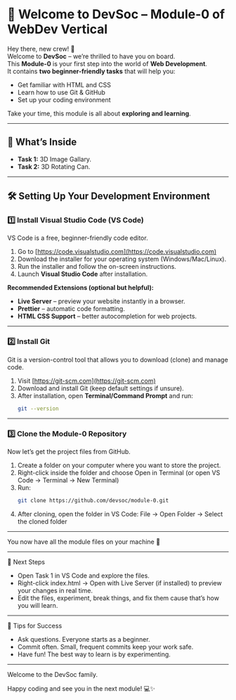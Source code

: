 <!-- BEFORE YOU CONTINUE READING THIS FILE -->
<!-- PRESS ctrl+shift+V on windows and shift+command+V on mac to PREVIEW this file-->
<!-- ---------------------------------------------------------------------------- -->
# 👋 Welcome to DevSoc – Module-0 of WebDev Vertical

Hey there, new crew! 🎉  
Welcome to **DevSoc** – we’re thrilled to have you on board.  
This **Module-0** is your first step into the world of **Web Development**.  
It contains **two beginner-friendly tasks** that will help you:
- Get familiar with HTML and CSS
- Learn how to use Git & GitHub
- Set up your coding environment

Take your time, this module is all about **exploring and learning**.

---

## 🧩 What’s Inside
- **Task 1:** 3D Image Gallary.
- **Task 2:** 3D Rotating Can. 

---

## 🛠️ Setting Up Your Development Environment

### 1️⃣ Install Visual Studio Code (VS Code)
VS Code is a free, beginner-friendly code editor.

1. Go to [https://code.visualstudio.com](https://code.visualstudio.com)  
2. Download the installer for your operating system (Windows/Mac/Linux).  
3. Run the installer and follow the on-screen instructions.  
4. Launch **Visual Studio Code** after installation.

**Recommended Extensions (optional but helpful):**
- **Live Server** – preview your website instantly in a browser.
- **Prettier** – automatic code formatting.
- **HTML CSS Support** – better autocompletion for web projects.

---

### 2️⃣ Install Git
Git is a version-control tool that allows you to download (clone) and manage code.

1. Visit [https://git-scm.com](https://git-scm.com)  
2. Download and install Git (keep default settings if unsure).  
3. After installation, open **Terminal/Command Prompt** and run:
   ```bash
   git --version
---

### 3️⃣ Clone the Module-0 Repository

Now let’s get the project files from GitHub.

1. Create a folder on your computer where you want to store the project.
2. Right-click inside the folder and choose Open in Terminal (or open VS Code → Terminal → New Terminal)
3. Run:
    ```bash
    git clone https://github.com/devsoc/module-0.git
4. After cloning, open the folder in VS Code:
    File → Open Folder → Select the cloned folder

---

You now have all the module files on your machine 🎯

---

🚀 Next Steps

- Open Task 1 in VS Code and explore the files.
- Right-click index.html → Open with Live Server (if installed) to preview your changes in real time.
- Edit the files, experiment, break things, and fix them cause that’s how you will learn.

---

🏁 Tips for Success

- Ask questions. Everyone starts as a beginner.
- Commit often. Small, frequent commits keep your work safe.
- Have fun! The best way to learn is by experimenting.

---

Welcome to the DevSoc family.

Happy coding and see you in the next module! 💻✨

